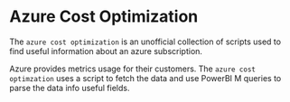 # Azure Cost Optimization

The `azure cost optimization` is an unofficial collection of scripts used to find useful information about an azure subscription.

Azure provides metrics usage for their customers. The `azure cost optimzation` uses a script to fetch the data and use PowerBI M queries to parse the data info useful fields.